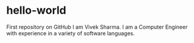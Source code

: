 # hello-world
First repository on GitHub
I am Vivek Sharma. I am a Computer Engineer with experience in a variety of software languages.
